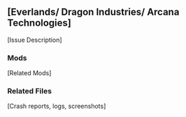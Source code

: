 ## [Everlands/ Dragon Industries/ Arcana Technologies]

[Issue Description]

### Mods

[Related Mods]

### Related Files

[Crash reports, logs, screenshots]
